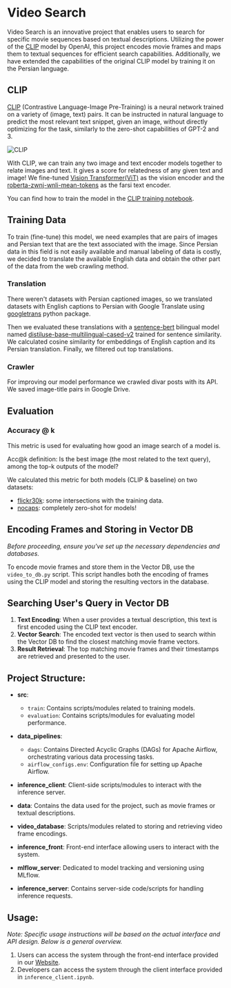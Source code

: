 
# Video Search

Video Search is an innovative project that enables users to search for specific movie sequences based on textual descriptions. Utilizing the power of the [CLIP](https://arxiv.org/abs/2103.00020) model by OpenAI, this project encodes movie frames and maps them to textual sequences for efficient search capabilities. Additionally, we have extended the capabilities of the original CLIP model by training it on the Persian language.

## CLIP

[CLIP](https://arxiv.org/abs/2103.00020) (Contrastive Language-Image Pre-Training) is a neural network trained on a variety of (image, text) pairs. It can be instructed in natural language to predict the most relevant text snippet, given an image, without directly optimizing for the task, similarly to the zero-shot capabilities of GPT-2 and 3.

![CLIP](https://github.com/openai/CLIP/blob/main/CLIP.png)

With CLIP, we can train any two image and text encoder models together to relate images and text. It gives a score for relatedness of any given text and image! We fine-tuned [Vision Transformer(ViT)](https://huggingface.co/openai/clip-vit-base-patch32) as the vision encoder and the [roberta-zwnj-wnli-mean-tokens](https://huggingface.co/m3hrdadfi/roberta-zwnj-wnli-mean-tokens) as the farsi text encoder.

You can find how to train the model in the [CLIP training notebook](https://colab.research.google.com/drive/1UNzC_lrR0BiPcydvKvC2E6RiqQN6rVxr?usp=sharing).

## Training Data

To train (fine-tune) this model, we need examples that are pairs of images and Persian text that are the text associated with the image.
Since Persian data in this field is not easily available and manual labeling of data is costly, we decided to translate the available English data and obtain the other part of the data from the web crawling method.

### Translation

There weren't datasets with Persian captioned images, so we translated datasets with English captions to Persian with Google Translate using [googletrans](https://pypi.org/project/googletrans/) python package.

Then we evaluated these translations with a [sentence-bert](https://www.sbert.net/) bilingual model named [distiluse-base-multilingual-cased-v2](https://huggingface.co/sentence-transformers/distiluse-base-multilingual-cased-v2) trained for sentence similarity.
We calculated cosine similarity for embeddings of English caption and its Persian translation. Finally, we filtered out top translations.

### Crawler

For improving our model performance we crawled divar posts with its API. We saved image-title pairs in Google Drive.

## Evaluation

### Accuracy @ k

This metric is used for evaluating how good an image search of a model is.

Acc@k definition: Is the best image (the most related to the text query), among the top-k outputs of the model?

We calculated this metric for both models (CLIP & baseline) on two datasets:
* [flickr30k](https://paperswithcode.com/dataset/flickr30k): some intersections with the training data.
* [nocaps](https://nocaps.org/): completely zero-shot for models!

## Encoding Frames and Storing in Vector DB

*Before proceeding, ensure you've set up the necessary dependencies and databases.*

To encode movie frames and store them in the Vector DB, use the `video_to_db.py` script. This script handles both the encoding of frames using the CLIP model and storing the resulting vectors in the database.

## Searching User's Query in Vector DB

1. **Text Encoding**: When a user provides a textual description, this text is first encoded using the CLIP text encoder.
2. **Vector Search**: The encoded text vector is then used to search within the Vector DB to find the closest matching movie frame vectors.
3. **Result Retrieval**: The top matching movie frames and their timestamps are retrieved and presented to the user.

Project Structure:
------------------

- **src**:
  - `train`: Contains scripts/modules related to training models.
  - `evaluation`: Contains scripts/modules for evaluating model performance.
  
- **data_pipelines**:
  - `dags`: Contains Directed Acyclic Graphs (DAGs) for Apache Airflow, orchestrating various data processing tasks.
  - `airflow_configs.env`: Configuration file for setting up Apache Airflow.

- **inference_client**: Client-side scripts/modules to interact with the inference server.
- **data**: Contains the data used for the project, such as movie frames or textual descriptions.
- **video_database**: Scripts/modules related to storing and retrieving video frame encodings.
- **inference_front**: Front-end interface allowing users to interact with the system.
- **mlflow_server**: Dedicated to model tracking and versioning using MLflow.
- **inference_server**: Contains server-side code/scripts for handling inference requests.

Usage:
------

*Note: Specific usage instructions will be based on the actual interface and API design. Below is a general overview.*

1. Users can access the system through the front-end interface provided in our [Website](https://mlsd-video-search.darkube.app).
2. Developers can access the system through the client interface provided in `inference_client.ipynb`.

